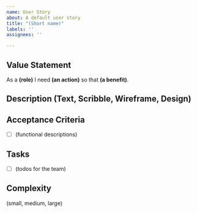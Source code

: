 ```yaml
---
name: User Story
about: A default user story
title: "(Short name)"
labels: ''
assignees: ''

---
```


## Value Statement

As a **(role)**
I need **(an action)**
so that **(a benefit)**.

## Description (Text, Scribble, Wireframe, Design)

## Acceptance Criteria

- [ ] (functional descriptions)

## Tasks

- [ ] (todos for the team)

## Complexity

(small, medium, large)
